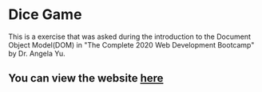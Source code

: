 # Dice Game

This is a exercise that was asked during the introduction to the Document Object Model(DOM) in "The Complete 2020 Web Development Bootcamp" by Dr. Angela Yu.

## You can view the website [here](https://astr0x06.github.io/diceGame/)